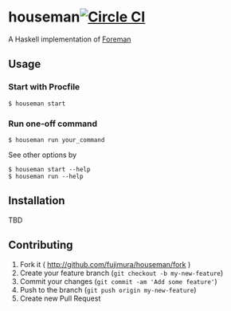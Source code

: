 # houseman[![Circle CI](https://circleci.com/gh/fujimura/houseman.svg?style=shield)](https://circleci.com/gh/fujimura/houseman)

A Haskell implementation of [Foreman](https://github.com/ddollar/foreman)

## Usage

### Start with Procfile
```
$ houseman start
```

### Run one-off command

```
$ houseman run your_command
```

See other options by

```
$ houseman start --help
$ houseman run --help
```

## Installation

TBD

## Contributing

1. Fork it ( http://github.com/fujimura/houseman/fork )
2. Create your feature branch (`git checkout -b my-new-feature`)
3. Commit your changes (`git commit -am 'Add some feature'`)
4. Push to the branch (`git push origin my-new-feature`)
5. Create new Pull Request
